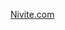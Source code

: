 [Nivite.com](https://nivite.jrvite.com)

<!-- 
## nlib
The Core library, built using angular 8. This can be used to interact with invites created on [Nivite.com](https://nivite.jrvite.com).
If you are creating your own angular based invites, you can include this directly by doing. 
#### Samples:

[dummy](https://nivite-nlib-demo1.stackblitz.io/) 

[Live]() TBD

[angular]() TBD

[react]() TBD

[vue]() TBD

[plainjs]() TBD



```sh
npm i @nivite/nisdk

# install dependencies
npm i angularfire2 bootstrap file-saver firebase moment moment-timezone ngx-markdown
```

```js
// app.module.ts
import { NlibModule } from 'nlib';
@NgModule({
  declarations: [
    AppComponent, ...
  ],
  imports: [
    NlibModule, ...
  ],
  providers: [...],
  bootstrap: [AppComponent]
})
export class AppModule { }
```

##### app.component.html
```html
<nlib-nivite (invite)="loadInviteData($event)" (login)="loadUserData($event)" (guest)="loadGuestData($event)"></nlib-nivite>
```

```js
// app.component.ts
  fireconf = { apiKey: 'GET_YOURS_AT_https://console.firebase.google.com', authDomain: 'REPLACEME', databaseURL: 'REPLACEME', projectId: 'REPLACEME', storageBucket: 'REPLACEME', messagingSenderId: 'REPLACEME', appId: 'REPLACEME' };
  invite: any;
  guest: any;
  constructor() { }
  loadInviteData(invite: any) {
    // called when invite loaded
    this.invite = invite;
  }
  loadUserData(user: any) {
    // called when user login/logout load
  }
  loadGuestData(guest: any) {
    // called when guest loaded
    this.guest = guest;
  }
```
## nelem
The Wrapper around nlib, enables stand alone js webpages, react js applications, vue js applications, to interact with invites created on [Nivite.com](https://nivite.jrvite.com). Include the js and do the following to get started

##### index.html
```html
<head>
  <script src="https://github.com/nivite/nisdk/releases/latest/download/nivite-sdk-es2015.js"></script>
</head>
<body>
  <nelem-nivite></nelem-nivite>
  <script>
    const elemArray = document.getElementsByTagName("nelem-nivite");
    if (elemArray && elemArray.length) {
      const elem = elemArray[0];
      elem.setAttribute("firebase", "{ apiKey: 'GET_YOURS_AT_https://console.firebase.google.com', authDomain: 'REPLACEME', databaseURL: 'REPLACEME', projectId: 'REPLACEME', storageBucket: 'REPLACEME', messagingSenderId: 'REPLACEME', appId: 'REPLACEME' }");
      elem.addEventListener("login", (userevent) => {
        if (userevent.detail) {
          console.log('logged in as: ' + userevent.detail.displayName + ' - ' + userevent.detail.email);
        } else {
          console.log('logoff event');
        }
      }, false);
      elem.addEventListener("invite", (inviteevent) => {
        if (inviteevent.detail) {
          console.log('invite: ' + JSON.stringify(inviteevent.detail));
        }
      }, false);
      elem.addEventListener("guest", (guestevent) => {
        if (guestevent.detail) {
          console.log('guest event: ' + JSON.stringify(guestevent.detail));
        }
      }, false);
    }
  </script>
</body>
```

## ntest
Used only to test nlib. Not exported to [@nivite/nisdk](https://www.npmjs.com/package/@nivite/nisdk)


#### Local setup

```sh
#build library with watch flag
npm run start:lib

#build app
npm run start:app
```

#### Publish
```sh
./config/all.sh "commit message"

```

#### @angular/cli reference

```sh
ng new nisdk --style scss --prefix nivite --routing=false --create-application=false

npm i angularfire2 bootstrap file-saver firebase moment moment-timezone ngx-markdown
npm i -D fs-extra concat replace-in-file

ng g application ntest --style scss --prefix ntest --routing=false
ng g library nlib --prefix nlib
ng g application nelem --style scss --prefix nelem --routing=false
ng add @angular/elements --project=nelem
# ng add angular-cli-ghpages --project=nelem

# nlib services
ng g service services/util --project=nlib
ng g service services/clog --project=nlib
ng g service services/atc --project=nlib
ng g service services/r --project=nlib

ng g component components/r-default --project=nlib
ng g component components/r-guest --project=nlib
ng g component components/r-bg --project=nlib
ng g component components/r-main --project=nlib
ng g component components/r-main-title --project=nlib
ng g component components/r-main-short-msg --project=nlib
ng g component components/r-main-img --project=nlib
ng g component components/r-main-long-msg --project=nlib
ng g component components/r-slider --project=nlib
ng g component components/r-details --project=nlib
ng g component components/r-details-addr --project=nlib
ng g component components/r-details-addr-title --project=nlib
ng g component components/r-details-addr-text --project=nlib
ng g component components/r-details-time --project=nlib
ng g component components/r-details-time-from --project=nlib
ng g component components/r-details-time-from-title --project=nlib
ng g component components/r-details-time-from-text --project=nlib
ng g component components/r-details-time-to --project=nlib
ng g component components/r-details-time-to-title --project=nlib
ng g component components/r-details-time-to-text --project=nlib

#rename nlib to @nivite/nlib in ./projects/nlib/package.json

```
-->